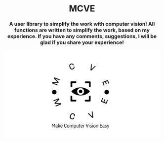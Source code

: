 <h1 align="center">MCVE</a> 
<h3 align="center">A user library to simplify the work with computer vision! All functions are written to simplify the work, based on my experience. If you have any comments, suggestions, I will be glad if you share your experience!</h3>
<p align="center">
  <img src="github/images/logo.png" alt="MCVE" style="width:1200px;"/>
</p>

